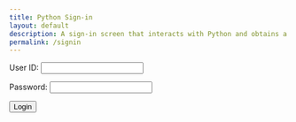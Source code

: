 ```yaml
---
title: Python Sign-in
layout: default
description: A sign-in screen that interacts with Python and obtains a user.
permalink: /signin
---
```


<form id="form">
    <p><label>
        User ID:
        <input type="text" name="name" id="name" required="" />
    </label></p>
    <p><label>
        Password:
        <input type="password" name="password" id="password" required="" />
    </label></p>
    <button type="submit">Login</button>
    <p id="message"></p>
</form>

<script>
    document.getElementById("form").addEventListener("submit", (event) => {
        event.preventDefault();
        const url = "https://tngc.nighthawkcodescrums.gq/api/names/";
        const body = {
            name: document.getElementById("name").value,
            password: document.getElementById("password").value,
        };
        const requestOptions = {
            method: 'POST',
            // mode: 'cors',
            // cache: 'no-cache',
            // credentials: 'same-origin',
            body: JSON.stringify(body),
            headers: {
                "Content-Type": "application/json",
            },
        };
        fetch(url, requestOptions)
            .then(response => {
                console.log(response)
                if (response.status === 200){
                    return response.json()
                }
                else if (response.status === 210) {
                    document.getElementById("message").innerHTML = "Username must be more than 2 characters";
                    return
                }
                else if (response.status === 211) {
                    document.getElementById("message").innerHTML = "Username not found";
                    return
                }
                else if (response.status === 212) {
                    document.getElementById("message").innerHTML = "Password incorrect";
                    return
                }
                else {
                    document.getElementById("message").innerHTML = "Error " + response.status;
                    return
                }
            })
            .then(data => {
                if (data == undefined){
                    return
                }
                const message = 'Login success: ' + data.name;
                document.getElementById("message").innerHTML = message;
                localStorage.setItem("name", data.name);
            })
            .catch(response => {
                const message = response.message;
                
                document.getElementById("message").innerHTML = message;
                localStorage.removeItem("name");
                localStorage.removeItem("visitor");
            });
    });
</script>